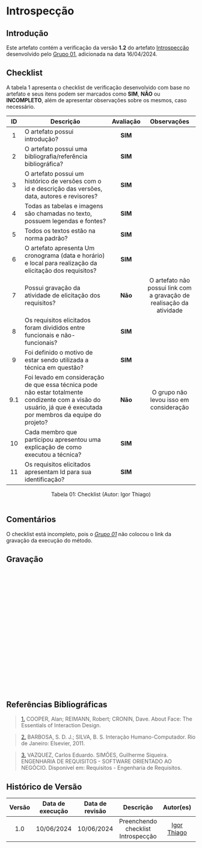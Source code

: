 # Introspecção

## Introdução

Este artefato contém a verificação da versão **1.2** do artefato [Introspecção](https://requisitos-de-software.github.io/2024.1-DiarioOficialdaUniao/elicitacao/tecnicas/introspeccao/) desenvolvido pelo [Grupo 01](https://requisitos-de-software.github.io/2024.1-DiarioOficialdaUniao/), adicionada na data 16/04/2024.

## Checklist

A tabela 1 apresenta o checklist de verificação desenvolvido com base no artefato e seus itens podem ser marcados como **SIM**, **NÃO** ou **INCOMPLETO**, além de apresentar observações sobre os mesmos, caso necessário.

| ID | Descrição | Avaliação | Observações |
|:---:|------------------------------------------------------------------------------------------------------|:--------:|:-------------------------:|
| 1 | O artefato possui introdução? | **SIM** | |
| 2 | O artefato possui uma bibliografia/referência bibliográfica? | **SIM**| |
| 3 | O artefato possui um histórico de versões com o id e descrição das versões, data, autores e revisores? |**SIM** | |
| 4 | Todas as tabelas e imagens são chamadas no texto, possuem legendas e fontes? |**SIM** | |
| 5 | Todos os textos estão na norma padrão? | **SIM**| |
| 6 | O artefato apresenta Um cronograma (data e horário) e local para realização da elicitação dos requisitos? |**SIM** | |
| 7 | Possui gravação da atividade de elicitação dos requisitos? |**Não** | O artefato não possui link com a gravação de realisação da atividade|
| 8 | Os requisitos elicitados foram divididos entre funcionais e não-funcionais? |**SIM** | |
| 9 | Foi definido o motivo de estar sendo utilizada a técnica em questão? |**SIM** | |
| 9.1 | Foi levado em consideração de que essa técnica pode não estar totalmente condizente com a visão do usuário, já que é executada por membros da equipe do projeto? |**Não** | O grupo não levou isso em consideração |
| 10 | Cada membro que participou apresentou uma explicação de como executou a técnica? | **SIM**   | |
| 11 | Os requisitos elicitados apresentam Id para sua identificação? |**SIM** | |

<div align="center">
<figcaption align="center">Tabela 01: Checklist (Autor: Igor Thiago)</figcaption>
</div>
<br/>


## Comentários

O checklist está incompleto, pois o [*Grupo 01*](https://requisitos-de-software.github.io/2024.1-DiarioOficialdaUniao/) não colocou o link da gravação da execução do método.

## Gravação 

<iframe width="560" height="315" src="" title="YouTube video player" frameborder="0" allow="accelerometer; autoplay; clipboard-write; encrypted-media; gyroscope; picture-in-picture; web-share" allowfullscreen></iframe>

## Referências Bibliográficas

> <a id="FTF1Ref" href="#FTF1">1.</a> COOPER, Alan; REIMANN, Robert; CRONIN, Dave. About Face: The Essentials of Interaction Design.

> <a id="FTF2Ref" href="#FTF2">2.</a> BARBOSA, S. D. J.; SILVA, B. S. Interação Humano-Computador. Rio de Janeiro: Elsevier, 2011.

> <a id="FTF2Ref" href="#FTF3">3.</a> VAZQUEZ, Carlos Eduardo. SIMÕES, Guilherme Siqueira. ENGENHARIA DE REQUISITOS - SOFTWARE ORIENTADO AO NEGÓCIO. Disponível em: Requisitos - Engenharia de Requisitos.


## Histórico de Versão

| Versão | Data de execução | Data de revisão |  Descrição                          | Autor(es)                                           | Revisor(es)                                           |
| :----: | :--------------: | :-------------: | :---------------------------------: | :-------------------------------------------------: | :---------------------------------------------------: |
| 1.0    | 10/06/2024       | 10/06/2024      | Preenchendo checklist Introspecção  |  [Igor Thiago](https://github.com/alladin51) | [Rodrigo Gontijo](https://github.com/rodrigogontijoo) |
